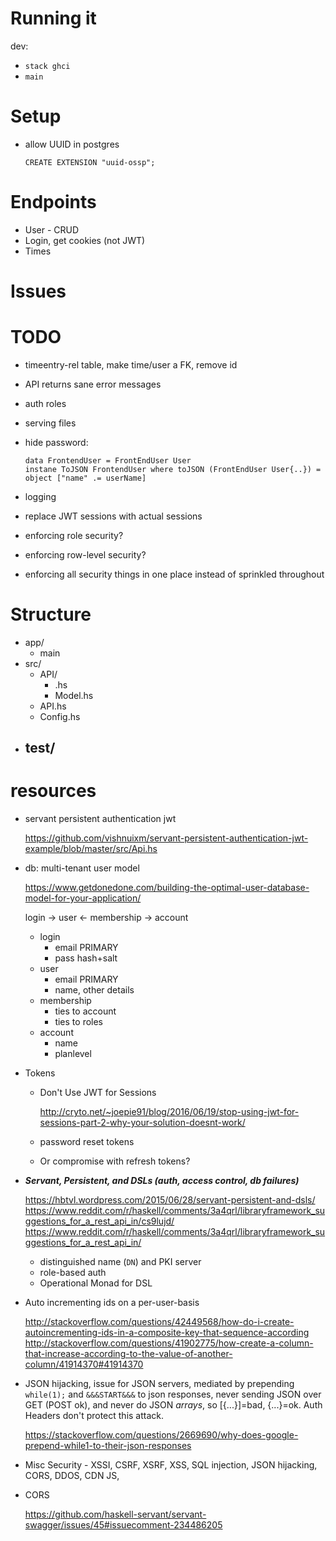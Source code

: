 # Running it

dev:
- `stack ghci` 
- `main`

# Setup
- allow UUID in postgres

    `CREATE EXTENSION "uuid-ossp";`

# Endpoints

- User - CRUD
- Login, get cookies (not JWT)
- Times

# Issues


# TODO

- timeentry-rel table, make time/user a FK, remove id
- API returns sane error messages
- auth roles
- serving files
- hide password:
  ```
  data FrontendUser = FrontEndUser User 
  instane ToJSON FrontendUser where toJSON (FrontEndUser User{..}) = object ["name" .= userName]
  ```
- logging
- replace JWT sessions with actual sessions

- enforcing role security?
- enforcing row-level security?
- enforcing all security things in one place instead of sprinkled throughout

# Structure

- app/
    - main
- src/
    - API/
        - <name>.hs
        - Model.hs
    - API.hs
    - Config.hs
- test/
    - 

# resources

- servant persistent authentication jwt

    https://github.com/vishnuixm/servant-persistent-authentication-jwt-example/blob/master/src/Api.hs

- db: multi-tenant user model

    https://www.getdonedone.com/building-the-optimal-user-database-model-for-your-application/

    login -> user <- membership -> account

    - login
        - email PRIMARY
        - pass hash+salt
    - user
        - email PRIMARY
        - name, other details
    - membership
        - ties to account
        - ties to roles
    - account
        - name
        - planlevel

- Tokens
    - Don't Use JWT for Sessions

        http://cryto.net/~joepie91/blog/2016/06/19/stop-using-jwt-for-sessions-part-2-why-your-solution-doesnt-work/

    - password reset tokens
    - Or compromise with refresh tokens?

- **_Servant, Persistent, and DSLs (auth, access control, db failures)_**

    https://hbtvl.wordpress.com/2015/06/28/servant-persistent-and-dsls/
    https://www.reddit.com/r/haskell/comments/3a4qrl/libraryframework_suggestions_for_a_rest_api_in/cs9lujd/
    https://www.reddit.com/r/haskell/comments/3a4qrl/libraryframework_suggestions_for_a_rest_api_in/

    - distinguished name (`DN`) and PKI server
    - role-based auth
    - Operational Monad for DSL
    
- Auto incrementing ids on a per-user-basis

    http://stackoverflow.com/questions/42449568/how-do-i-create-autoincrementing-ids-in-a-composite-key-that-sequence-according
    http://stackoverflow.com/questions/41902775/how-create-a-column-that-increase-according-to-the-value-of-another-column/41914370#41914370

- JSON hijacking, issue for JSON servers, mediated by prepending `while(1);` and `&&&START&&&` to json responses, never sending JSON over GET (POST ok), and never do JSON _arrays_, so [{...}]=bad, {...}=ok. Auth Headers don't protect this attack.

  https://stackoverflow.com/questions/2669690/why-does-google-prepend-while1-to-their-json-responses

- Misc Security - XSSI, CSRF, XSRF, XSS, SQL injection, JSON hijacking, CORS, DDOS, CDN JS, 

- CORS

  https://github.com/haskell-servant/servant-swagger/issues/45#issuecomment-234486205

